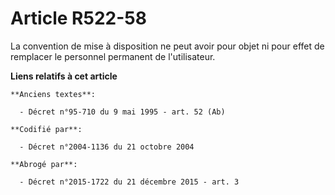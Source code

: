 # Article R522-58

La convention de mise à disposition ne peut avoir pour objet ni pour effet de remplacer le personnel permanent de
l'utilisateur.

**Liens relatifs à cet article**

	**Anciens textes**:

	  - Décret n°95-710 du 9 mai 1995 - art. 52 (Ab)

	**Codifié par**:

	  - Décret n°2004-1136 du 21 octobre 2004

	**Abrogé par**:

	  - Décret n°2015-1722 du 21 décembre 2015 - art. 3
